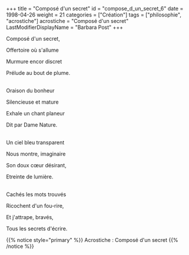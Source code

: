 +++
title = "Composé d'un secret"
id = "compose_d_un_secret_6"
date = 1998-04-26
weight = 21
categories = ["Création"]
tags = ["philosophie", "acrostiche"]
acrostiche = "Composé d'un secret"
LastModifierDisplayName = "Barbara Post"
+++

Composé d'un secret,

Offertoire où s'allume

Murmure encor discret

Prélude au bout de plume.

 \
Oraison du bonheur

Silencieuse et mature

Exhale un chant planeur

Dit par Dame Nature.

 \
Un ciel bleu transparent

Nous montre, imaginaire

Son doux cœur désirant,

Etreinte de lumière.

 \
Cachés les mots trouvés

Ricochent d'un fou-rire,

Et j'attrape, bravés,

Tous les secrets d'écrire.

{{% notice style="primary" %}}
Acrostiche : Composé d'un secret
{{% /notice %}}
